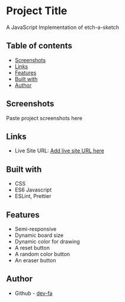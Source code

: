# Project Title

A JavaScript Implementation of etch-a-sketch

## Table of contents

- [Screenshots](#screenshots)
- [Links](#links)
- [Features](#features)
- [Built with](#built-with)
- [Author](#author)

## Screenshots

Paste project screenshots here

## Links

- Live Site URL: [Add live site URL here](https://your-live-site-url.com)

## Built with

- CSS
- ES6 Javascript
- ESLint, Prettier

## Features

- Semi-responsive
- Dynamic board size
- Dynamic color for drawing
- A reset button
- A random color button
- An eraser button

## Author

- Github - [dev-fa](https://github.com/dev-fa)
